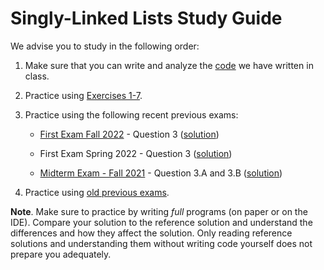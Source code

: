# Singly-Linked Lists Study Guide

We advise you to study in the following order:

1. Make sure that you can write and analyze the [code](../main/code/int_sll_comments.h) we have written in class.

2. Practice using [Exercises 1-7](../exercises/list_exercises.md).

3. Practice using the following recent previous exams:

    * [First Exam Fall 2022](https://drive.google.com/file/d/1nJui0DRtQ-2B6baLzgz5yASaCvtnL9eT/view?usp=share_link) - Question 3 ([solution](https://drive.google.com/file/d/14YsAGziZOqFDc40crCYj0pAkfAUY9wMb/view?usp=share_link))

    * First Exam Spring 2022 - Question 3 ([solution](https://drive.google.com/file/d/1-f3Cn9s9qJGn0LVN4a268UyDiBexRouo/view?usp=share_link))

    * [Midterm Exam - Fall 2021](https://drive.google.com/file/d/1dAMSwZIaUHxgv95D3pNuzg9Qh0bcr_UY/view?usp=share_link) - Question 3.A and 3.B ([solution](https://drive.google.com/file/d/1JJMzZyC2iNYfi3XsEUYSThoFLZ-pvitw/view?usp=share_link))

4. Practice using [old previous exams](https://docs.google.com/document/d/15BVMhjwFnGattwKcs6xEZKDmKR7CzMbF-gSj-buPzY4/edit?usp=drive_web&ouid=110789104378877559009).

**Note**. Make sure to practice by writing _full_ programs (on paper or on the IDE). Compare your solution to the reference solution and understand the differences and how they affect the solution. Only reading reference solutions and understanding them without writing code yourself does not prepare you adequately.
